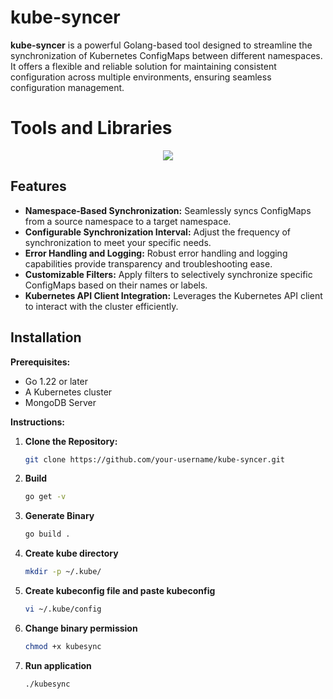 
# kube-syncer

**kube-syncer** is a powerful Golang-based tool designed to streamline the synchronization of Kubernetes ConfigMaps between different namespaces. It offers a flexible and reliable solution for maintaining consistent configuration across multiple environments, ensuring seamless configuration management.

# Tools and Libraries
<p align="center">
  <a href="https://skillicons.dev">
    <img src="https://skillicons.dev/icons?i=kubernetes,go,mongo,azure" />
  </a>
</p>

## Features

* **Namespace-Based Synchronization:** Seamlessly syncs ConfigMaps from a source namespace to a target namespace.
* **Configurable Synchronization Interval:** Adjust the frequency of synchronization to meet your specific needs.
* **Error Handling and Logging:** Robust error handling and logging capabilities provide transparency and troubleshooting ease.
* **Customizable Filters:** Apply filters to selectively synchronize specific ConfigMaps based on their names or labels.
* **Kubernetes API Client Integration:** Leverages the Kubernetes API client to interact with the cluster efficiently.

## Installation

**Prerequisites:**

- Go 1.22 or later
- A Kubernetes cluster
- MongoDB Server

**Instructions:**

1. **Clone the Repository:**
	  ```bash
	  git clone https://github.com/your-username/kube-syncer.git
	```
2. **Build**
	```bash
	go get -v
	```
3. **Generate Binary**
	```bash
	go build .
	```
4. **Create kube directory**
	```bash
	mkdir -p ~/.kube/
	``` 
5. **Create kubeconfig file and paste kubeconfig**
	```bash
	vi ~/.kube/config
	```
6. **Change binary permission**
	```bash
	chmod +x kubesync
	```
7. **Run application**
	```bash
	./kubesync
	```

